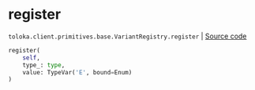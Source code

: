 # register
`toloka.client.primitives.base.VariantRegistry.register` | [Source code](https://github.com/Toloka/toloka-kit/blob/v1.2.3/src/client/primitives/base.py#L47)

```python
register(
    self,
    type_: type,
    value: TypeVar('E', bound=Enum)
)
```

